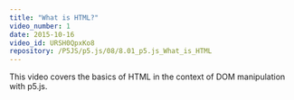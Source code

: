 ```yaml
---
title: "What is HTML?"
video_number: 1
date: 2015-10-16
video_id: URSH0QpxKo8
repository: /P5JS/p5.js/08/8.01_p5.js_What_is_HTML
---
```


This video covers the basics of HTML in the context of DOM manipulation with p5.js.
